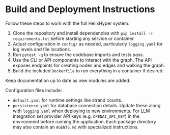 # Build and Deployment Instructions

Follow these steps to work with the full HelixHyper system:

1. Clone the repository and install dependencies with `pip install -r requirements.txt` before starting any service or container.
2. Adjust configuration in `config/` as needed, particularly `logging.yaml` for log levels and file locations.
3. Run `pytest -q` to ensure the codebase imports and tests pass.
4. Use the CLI or API components to interact with the graph. The API exposes endpoints for creating nodes and edges and walking the graph.
5. Build the included `Dockerfile` to run everything in a container if desired.

Keep documentation up to date as new modules are added.

Configuration files include:
- `default.yaml` for runtime settings like strand counts.
- `persistence.yaml` for database connection details.
Update these along with `logging.yaml` when deploying to new environments.
For LLM integration set provider API keys (e.g. `OPENAI_API_KEY`) in the environment before running the application.
Each package directory may also contain an `AGENTS.md` with specialized instructions.
